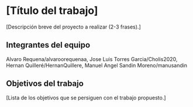 # [Título del trabajo]

[Descripción breve del proyecto a realizar (2-3 frases).]

## Integrantes del equipo

Alvaro Requena/alvaroorequenaa, Jose Luis Torres Garcia/Cholis2020, Hernan Quilleré/HernanQuillere, Manuel Angel Sandin Moreno/manusandin

## Objetivos del trabajo

[Lista de los objetivos que se persiguen con el trabajo propuesto.]
